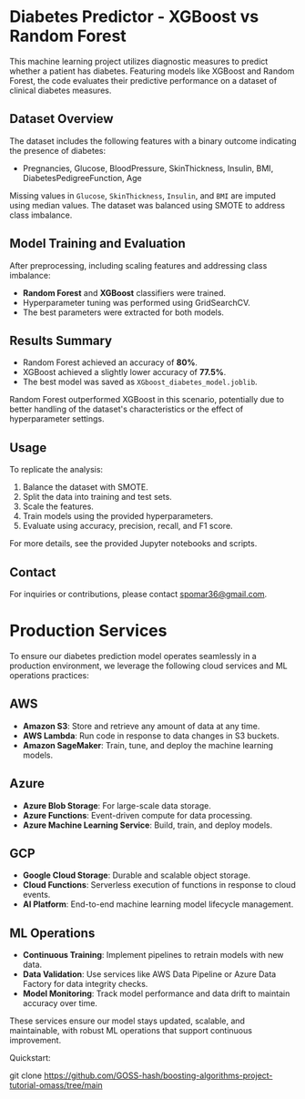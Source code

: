 # Diabetes Predictor - XGBoost vs Random Forest

This machine learning project utilizes diagnostic measures to predict whether a patient has diabetes. Featuring models like XGBoost and Random Forest, the code evaluates their predictive performance on a dataset of clinical diabetes measures.

## Dataset Overview
The dataset includes the following features with a binary outcome indicating the presence of diabetes:
- Pregnancies, Glucose, BloodPressure, SkinThickness, Insulin, BMI, DiabetesPedigreeFunction, Age

Missing values in `Glucose`, `SkinThickness`, `Insulin`, and `BMI` are imputed using median values. The dataset was balanced using SMOTE to address class imbalance.

## Model Training and Evaluation
After preprocessing, including scaling features and addressing class imbalance:
- **Random Forest** and **XGBoost** classifiers were trained.
- Hyperparameter tuning was performed using GridSearchCV.
- The best parameters were extracted for both models.

## Results Summary
- Random Forest achieved an accuracy of **80%**.
- XGBoost achieved a slightly lower accuracy of **77.5%**.
- The best model was saved as `XGboost_diabetes_model.joblib`.

Random Forest outperformed XGBoost in this scenario, potentially due to better handling of the dataset's characteristics or the effect of hyperparameter settings.

## Usage
To replicate the analysis:
1. Balance the dataset with SMOTE.
2. Split the data into training and test sets.
3. Scale the features.
4. Train models using the provided hyperparameters.
5. Evaluate using accuracy, precision, recall, and F1 score.

For more details, see the provided Jupyter notebooks and scripts.

## Contact
For inquiries or contributions, please contact spomar36@gmail.com.


# Production Services

To ensure our diabetes prediction model operates seamlessly in a production environment, we leverage the following cloud services and ML operations practices:

## AWS
- **Amazon S3**: Store and retrieve any amount of data at any time.
- **AWS Lambda**: Run code in response to data changes in S3 buckets.
- **Amazon SageMaker**: Train, tune, and deploy the machine learning models.

## Azure
- **Azure Blob Storage**: For large-scale data storage.
- **Azure Functions**: Event-driven compute for data processing.
- **Azure Machine Learning Service**: Build, train, and deploy models.

## GCP
- **Google Cloud Storage**: Durable and scalable object storage.
- **Cloud Functions**: Serverless execution of functions in response to cloud events.
- **AI Platform**: End-to-end machine learning model lifecycle management.

## ML Operations
- **Continuous Training**: Implement pipelines to retrain models with new data.
- **Data Validation**: Use services like AWS Data Pipeline or Azure Data Factory for data integrity checks.
- **Model Monitoring**: Track model performance and data drift to maintain accuracy over time.

These services ensure our model stays updated, scalable, and maintainable, with robust ML operations that support continuous improvement.

Quickstart:

git clone https://github.com/GOSS-hash/boosting-algorithms-project-tutorial-omass/tree/main



